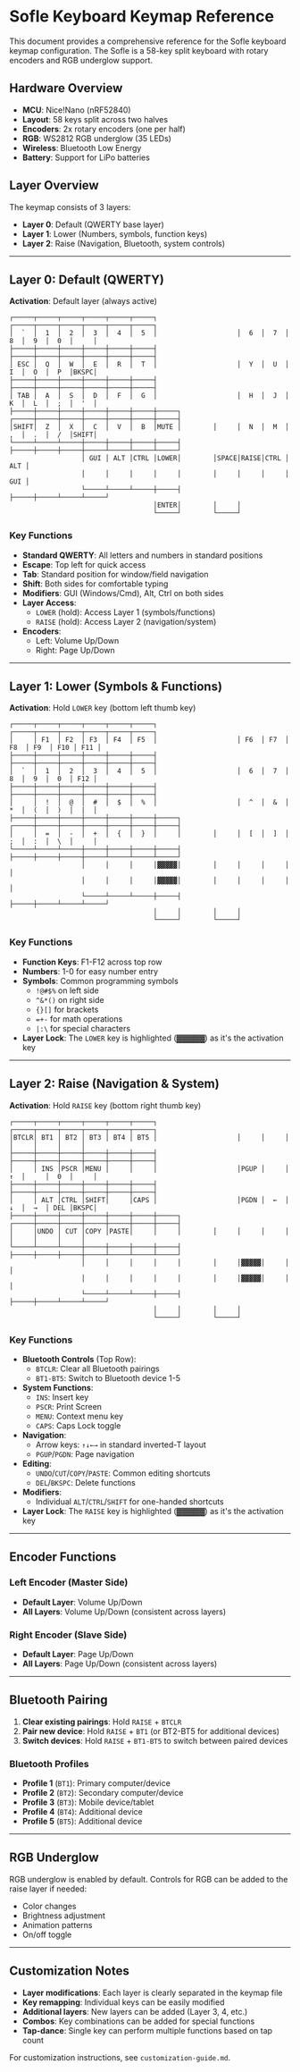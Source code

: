 # Sofle Keyboard Keymap Reference

This document provides a comprehensive reference for the Sofle keyboard keymap configuration. The Sofle is a 58-key split keyboard with rotary encoders and RGB underglow support.

## Hardware Overview

- **MCU**: Nice!Nano (nRF52840)
- **Layout**: 58 keys split across two halves
- **Encoders**: 2x rotary encoders (one per half)
- **RGB**: WS2812 RGB underglow (35 LEDs)
- **Wireless**: Bluetooth Low Energy
- **Battery**: Support for LiPo batteries

## Layer Overview

The keymap consists of 3 layers:
- **Layer 0**: Default (QWERTY base layer)
- **Layer 1**: Lower (Numbers, symbols, function keys)
- **Layer 2**: Raise (Navigation, Bluetooth, system controls)

---

## Layer 0: Default (QWERTY)

**Activation**: Default layer (always active)

```
┌─────┬─────┬─────┬─────┬─────┬─────┐                    ┌─────┬─────┬─────┬─────┬─────┬─────┐
│  `  │  1  │  2  │  3  │  4  │  5  │                    │  6  │  7  │  8  │  9  │  0  │     │
├─────┼─────┼─────┼─────┼─────┼─────┤                    ├─────┼─────┼─────┼─────┼─────┼─────┤
│ ESC │  Q  │  W  │  E  │  R  │  T  │                    │  Y  │  U  │  I  │  O  │  P  │BKSPC│
├─────┼─────┼─────┼─────┼─────┼─────┤                    ├─────┼─────┼─────┼─────┼─────┼─────┤
│ TAB │  A  │  S  │  D  │  F  │  G  │                    │  H  │  J  │  K  │  L  │  ;  │  '  │
├─────┼─────┼─────┼─────┼─────┼─────┼─────┐        ┌─────┼─────┼─────┼─────┼─────┼─────┼─────┤
│SHIFT│  Z  │  X  │  C  │  V  │  B  │MUTE │        │     │  N  │  M  │  ,  │  .  │  /  │SHIFT│
└─────┴─────┴─────┼─────┼─────┼─────┼─────┤        ├─────┼─────┼─────┼─────┴─────┴─────┴─────┘
                  │ GUI │ ALT │CTRL │LOWER│        │SPACE│RAISE│CTRL │ ALT │
                  │     │     │     │     │        │     │     │     │ GUI │
                  └─────┴─────┴─────┼─────┤        ├─────┼─────┴─────┴─────┘
                                    │ENTER│        │     │
                                    └─────┘        └─────┘
```

### Key Functions
- **Standard QWERTY**: All letters and numbers in standard positions
- **Escape**: Top left for quick access
- **Tab**: Standard position for window/field navigation
- **Shift**: Both sides for comfortable typing
- **Modifiers**: GUI (Windows/Cmd), Alt, Ctrl on both sides
- **Layer Access**: 
  - `LOWER` (hold): Access Layer 1 (symbols/functions)
  - `RAISE` (hold): Access Layer 2 (navigation/system)
- **Encoders**:
  - Left: Volume Up/Down
  - Right: Page Up/Down

---

## Layer 1: Lower (Symbols & Functions)

**Activation**: Hold `LOWER` key (bottom left thumb key)

```
┌─────┬─────┬─────┬─────┬─────┬─────┐                    ┌─────┬─────┬─────┬─────┬─────┬─────┐
│     │ F1  │ F2  │ F3  │ F4  │ F5  │                    │ F6  │ F7  │ F8  │ F9  │ F10 │ F11 │
├─────┼─────┼─────┼─────┼─────┼─────┤                    ├─────┼─────┼─────┼─────┼─────┼─────┤
│  `  │  1  │  2  │  3  │  4  │  5  │                    │  6  │  7  │  8  │  9  │  0  │ F12 │
├─────┼─────┼─────┼─────┼─────┼─────┤                    ├─────┼─────┼─────┼─────┼─────┼─────┤
│     │  !  │  @  │  #  │  $  │  %  │                    │  ^  │  &  │  *  │  (  │  )  │  |  │
├─────┼─────┼─────┼─────┼─────┼─────┼─────┐        ┌─────┼─────┼─────┼─────┼─────┼─────┼─────┤
│     │  =  │  -  │  +  │  {  │  }  │     │        │     │  [  │  ]  │  ;  │  :  │  \  │     │
└─────┴─────┴─────┼─────┼─────┼─────┼─────┤        ├─────┼─────┼─────┼─────┴─────┴─────┴─────┘
                  │     │     │     │▓▓▓▓▓│        │     │     │     │     │
                  │     │     │     │▓▓▓▓▓│        │     │     │     │     │
                  └─────┴─────┴─────┼─────┤        ├─────┼─────┴─────┴─────┘
                                    │     │        │     │
                                    └─────┘        └─────┘
```

### Key Functions
- **Function Keys**: F1-F12 across top row
- **Numbers**: 1-0 for easy number entry
- **Symbols**: Common programming symbols
  - `!@#$%` on left side
  - `^&*()` on right side
  - `{}[]` for brackets
  - `=+-` for math operations
  - `|:\` for special characters
- **Layer Lock**: The `LOWER` key is highlighted (▓▓▓▓▓) as it's the activation key

---

## Layer 2: Raise (Navigation & System)

**Activation**: Hold `RAISE` key (bottom right thumb key)

```
┌─────┬─────┬─────┬─────┬─────┬─────┐                    ┌─────┬─────┬─────┬─────┬─────┬─────┐
│BTCLR│ BT1 │ BT2 │ BT3 │ BT4 │ BT5 │                    │     │     │     │     │     │     │
├─────┼─────┼─────┼─────┼─────┼─────┤                    ├─────┼─────┼─────┼─────┼─────┼─────┤
│     │ INS │PSCR │MENU │     │     │                    │PGUP │     │  ↑  │     │  0  │     │
├─────┼─────┼─────┼─────┼─────┼─────┤                    ├─────┼─────┼─────┼─────┼─────┼─────┤
│     │ ALT │CTRL │SHIFT│     │CAPS │                    │PGDN │  ←  │  ↓  │  →  │ DEL │BKSPC│
├─────┼─────┼─────┼─────┼─────┼─────┼─────┐        ┌─────┼─────┼─────┼─────┼─────┼─────┼─────┤
│     │UNDO │ CUT │COPY │PASTE│     │     │        │     │     │     │     │     │     │     │
└─────┴─────┴─────┼─────┼─────┼─────┼─────┤        ├─────┼─────┼─────┼─────┴─────┴─────┴─────┘
                  │     │     │     │     │        │     │▓▓▓▓▓│     │     │
                  │     │     │     │     │        │     │▓▓▓▓▓│     │     │
                  └─────┴─────┴─────┼─────┤        ├─────┼─────┴─────┴─────┘
                                    │     │        │     │
                                    └─────┘        └─────┘
```

### Key Functions
- **Bluetooth Controls** (Top Row):
  - `BTCLR`: Clear all Bluetooth pairings
  - `BT1-BT5`: Switch to Bluetooth device 1-5
- **System Functions**:
  - `INS`: Insert key
  - `PSCR`: Print Screen
  - `MENU`: Context menu key
  - `CAPS`: Caps Lock toggle
- **Navigation**:
  - Arrow keys: `↑↓←→` in standard inverted-T layout
  - `PGUP`/`PGDN`: Page navigation
- **Editing**:
  - `UNDO`/`CUT`/`COPY`/`PASTE`: Common editing shortcuts
  - `DEL`/`BKSPC`: Delete functions
- **Modifiers**: 
  - Individual `ALT`/`CTRL`/`SHIFT` for one-handed shortcuts
- **Layer Lock**: The `RAISE` key is highlighted (▓▓▓▓▓) as it's the activation key

---

## Encoder Functions

### Left Encoder (Master Side)
- **Default Layer**: Volume Up/Down
- **All Layers**: Volume Up/Down (consistent across layers)

### Right Encoder (Slave Side)
- **Default Layer**: Page Up/Down
- **All Layers**: Page Up/Down (consistent across layers)

---

## Bluetooth Pairing

1. **Clear existing pairings**: Hold `RAISE` + `BTCLR`
2. **Pair new device**: Hold `RAISE` + `BT1` (or BT2-BT5 for additional devices)
3. **Switch devices**: Hold `RAISE` + `BT1-BT5` to switch between paired devices

### Bluetooth Profiles
- **Profile 1** (`BT1`): Primary computer/device
- **Profile 2** (`BT2`): Secondary computer/device
- **Profile 3** (`BT3`): Mobile device/tablet
- **Profile 4** (`BT4`): Additional device
- **Profile 5** (`BT5`): Additional device

---

## RGB Underglow

RGB underglow is enabled by default. Controls for RGB can be added to the raise layer if needed:
- Color changes
- Brightness adjustment
- Animation patterns
- On/off toggle

---

## Customization Notes

- **Layer modifications**: Each layer is clearly separated in the keymap file
- **Key remapping**: Individual keys can be easily modified
- **Additional layers**: New layers can be added (Layer 3, 4, etc.)
- **Combos**: Key combinations can be added for special functions
- **Tap-dance**: Single key can perform multiple functions based on tap count

For customization instructions, see `customization-guide.md`.

